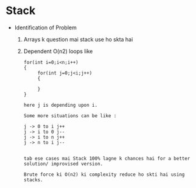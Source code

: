 # Stack

* Identification of Problem 

  1) Arrays k question mai stack use ho skta hai
  
  2) Dependent O(n2) loops like
  
     ```
     for(int i=0;i<n;i++)
     {
          for(int j=0;j<i;j++)
          {
          
          }
     }
     
     here j is depending upon i.
     
     Some more situations can be like :
     
     j -> 0 to i j++
     j -> i to 0 j--
     j -> i to n j++
     j -> n to i j--
     
     
     tab ese cases mai Stack 100% lagne k chances hai for a better solution/ improvised version.
     
     Brute force ki O(n2) ki complexity reduce ho skti hai using stacks.
     ```
     
     


  

